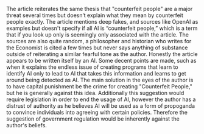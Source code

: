 The article reiterates the same thesis that "counterfeit people" are a major threat several times but doesn’t explain what they mean by counterfeit people exactly. The article mentions deep fakes, and sources like OpenAI as examples but doesn't specify if all AI is “counterfeit people,” which is a term that if you look up only is seemingly only associated with the article. The sources are also quite random, a philosopher and historian who writes for the Economist is cited a few times but never says anything of substance outside of reiterating a similar fearful tone as the author. Honestly the article appears to be written itself by an AI. Some decent points are made, such as when it explains the endless issue of creating programs that learn to identify AI only to lead to AI that takes this information and learns to get around being detected as AI. The main solution in the eyes of the author is to have capital punishment be the crime for creating "Counterfeit People," but he is generally against this idea. Additionally this suggestion would require legislation in order to end the usage of AI, however the author has a distrust of authority as he believes AI will be used as a form of propoganda to convince individuals into agreeing with certain policies. Therefore the suggestion of government regulation would be inherently against the author's beliefs.  
